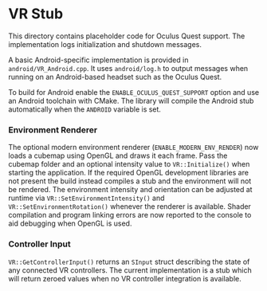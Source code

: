 # VR Stub

This directory contains placeholder code for Oculus Quest support. The implementation logs initialization and shutdown messages.

A basic Android-specific implementation is provided in `android/VR_Android.cpp`. It uses `android/log.h` to output messages when running on an Android-based headset such as the Oculus Quest.

To build for Android enable the `ENABLE_OCULUS_QUEST_SUPPORT` option and use an Android toolchain with CMake. The library will compile the Android stub automatically when the `ANDROID` variable is set.

### Environment Renderer
The optional modern environment renderer (`ENABLE_MODERN_ENV_RENDER`) now loads
a cubemap using OpenGL and draws it each frame. Pass the cubemap folder and an
optional intensity value to `VR::Initialize()` when starting the application.
If the required OpenGL
development libraries are not present the build instead compiles a stub and the
environment will not be rendered. The environment intensity and orientation can
be adjusted at runtime via `VR::SetEnvironmentIntensity()` and
 `VR::SetEnvironmentRotation()` whenever the renderer is available.
Shader compilation and program linking errors are now reported to the console
to aid debugging when OpenGL is used.

### Controller Input
`VR::GetControllerInput()` returns an `SInput` struct describing the state of any
connected VR controllers. The current implementation is a stub which will return
zeroed values when no VR controller integration is available.

